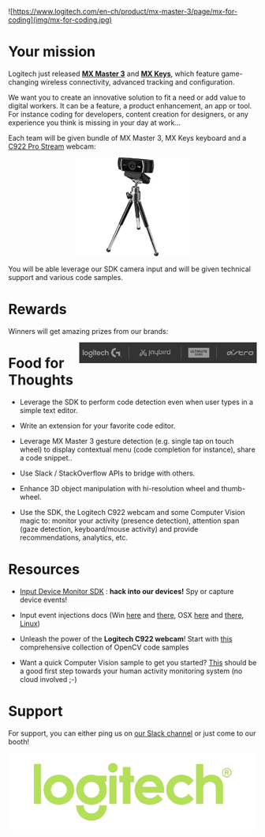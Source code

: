 ![https://www.logitech.com/en-ch/product/mx-master-3/page/mx-for-coding](img/mx-for-coding.jpg)

# Your mission

Logitech just released **[MX Master 3](https://www.logitech.com/en-ch/product/mx-master-3)** and **[MX Keys](https://www.logitech.com/en-ch/product/mx-keys-wireless-keyboard)**, which feature game-changing wireless connectivity, advanced tracking and configuration.

We want you to create an innovative solution to fit a need or add value to digital workers. It can be a feature, a product enhancement, an app or tool. For instance coding for developers, content creation for designers, or any experience you think is missing in your day at work...

Each team will be given bundle of MX Master 3, MX Keys keyboard and a [C922 Pro Stream](https://www.logitech.com/en-ch/product/c922-pro-stream-webcam) webcam:

<div style="text-align:center">
    <img src="img/c922-pro-hd-webcam-refresh.png" height="200">
</div>

You will be able leverage our SDK camera input and will be given technical support and various code samples.

# Rewards

Winners will get amazing prizes from our brands:

<img src="img/logitech-brands.png" style="float:right;margin-left:10px">

# Food for Thoughts

* Leverage the SDK to perform code detection even when user types in a simple text editor.

* Write an extension for your favorite code editor.

* Leverage MX Master 3 gesture detection (e.g. single tap on touch wheel) to display contextual menu (code completion for instance), share a code snippet..

* Use Slack / StackOverflow APIs to bridge with others.

* Enhance 3D object manipulation with hi-resolution wheel and thumb-wheel.

* Use the SDK, the Logitech C922 webcam and some Computer Vision magic to: monitor your activity (presence detection), attention span (gaze detection, keyboard/mouse activity) and provide recommendations, analytics, etc.

# Resources

* [Input Device Monitor SDK](./devmon/) : **hack into our devices!** Spy or capture device events!

*  Input event injections docs (Win [here](https://msdn.microsoft.com/fr-fr/library/windows/desktop/ms646304(v=vs.85).aspx) and [there](https://msdn.microsoft.com/en-us/library/windows/desktop/ms646310(v=vs.85).aspx), OSX [here](https://developer.apple.com/documentation/coregraphics/1456564-cgeventcreatekeyboardevent) and [there](https://developer.apple.com/documentation/coregraphics/1456527-cgeventpost), [Linux](http://thiemonge.org/getting-started-with-uinput))

* Unleash the power of the **Logitech C922 webcam**! Start with [this](https://github.com/spmallick/learnopencv) comprehensive collection of OpenCV code samples

* Want a quick Computer Vision sample to get you started? [This](./cv) should be a good first step towards your human activity monitoring system (no cloud involved ;-)

# Support

For support, you can either ping us on [our Slack channel](https://hackzurich2019.slack.com/messages/CLCLWJWBU) or just come to our booth!

<div style="text-align:center">
    <a href="https://www.logitech.com"><img src="img/logitech.png"></a>
</div>
